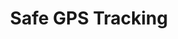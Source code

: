 ---
layout: product
title:  Safe GPS Tracking
permalink: /safe-gps-tracking/

intro: "We believe your people are important."
description: "Real-Time Tracking services to keep your people safe."
best_for: "Best for consumer companies, governments, financial and security organizations."

features:
  - <strong>Access GPS Tracking with your desktop or laptop via web browser, and iPhone, iPad and Android devices via app</strong> <i class="fa fa-apple"></i> <i class="fa fa-android"></i>. Available in the <a href="https://itunes.apple.com/de/app/globatrack/id891436511?mt=8">App Store</a> and <a href="https://play.google.com/store/search?q=globatrack&c=apps&hl=de">Google Play Store</a>
  - Panic button to quickly alert security officer of distress
  - Distress text message alerts
  - GPS location tracking beacon
  - Real-Time GPS Tracking (not dependent on cell signal)
  - Track vehicles or fleets anywhere in the world
  - Shows battery status and travel speed

security_heading:
security:
# Levels of choice: Basic, High, Ultimate
  - level: 
    css_class: tabs bg-blue-light
    alias: 
    description: |
      <p>Chief Security Officers can locate and track your people in real-time to ensure they are always safe.</p> 
      <p>It can also serve well for keeping track of customer support response times for service technicians as well as knowing which technician to dispatch due to closest proximity to customer. GlobaTrack can be used as an ideal solution for vehicle fleet management.</p>
      <p>Our app is installed either on an iOS (Apple) or Android mobile devices.</p>
    technical_details: |
      <p>Our app is installed either on an iOS (Apple) or Android-based mobile device. The appis simple and the staff, the tracking on and off easily. The app can be found ready in the Apple Store or the Google Play Store to download. GlobaTrack also supports other tracking devices and various protocols. The actual tracking is done by our web server Trackig.</p>
    infographic: "globatracker_devices.svg"
    infographic_width: "50%"
    table:

---